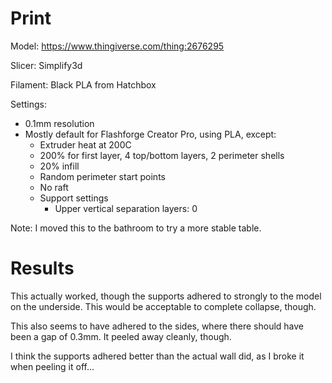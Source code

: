 # Print

Model: https://www.thingiverse.com/thing:2676295

Slicer: Simplify3d

Filament: Black PLA from Hatchbox

Settings:
- 0.1mm resolution
- Mostly default for Flashforge Creator Pro, using PLA, except:
    - Extruder heat at 200C
    - 200% for first layer, 4 top/bottom layers, 2 perimeter shells
    - 20% infill
    - Random perimeter start points
    - No raft
    - Support settings
        - Upper vertical separation layers: 0

Note: I moved this to the bathroom to try a more stable table.

# Results

This actually worked, though the supports adhered to strongly to the model on the underside. This would be acceptable to complete collapse, though.

This also seems to have adhered to the sides, where there should have been a gap of 0.3mm. It peeled away cleanly, though.

I think the supports adhered better than the actual wall did, as I broke it when peeling it off...
